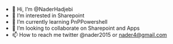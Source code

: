 - 👋 Hi, I’m @NaderHadjebi
- 👀 I’m interested in Sharepoint
- 🌱 I’m currently learning PnPPowershell
- 💞️ I’m looking to collaborate on Sharepoint and Apps
- 📫 How to reach me twitter @nader2015 or nader4@gmail.com

<!---
NaderHadjebi/NaderHadjebi is a ✨ special ✨ repository because its `README.md` (this file) appears on your GitHub profile.
You can click the Preview link to take a look at your changes.
--->
